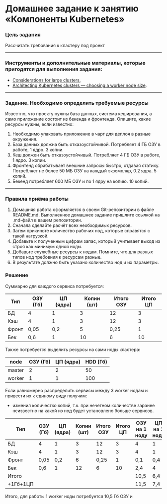 # Домашнее задание к занятию «Компоненты Kubernetes»

### Цель задания

Рассчитать требования к кластеру под проект

------

### Инструменты и дополнительные материалы, которые пригодятся для выполнения задания:

- [Considerations for large clusters](https://kubernetes.io/docs/setup/best-practices/cluster-large/),
- [Architecting Kubernetes clusters — choosing a worker node size](https://learnk8s.io/kubernetes-node-size).

------

### Задание. Необходимо определить требуемые ресурсы
Известно, что проекту нужны база данных, система кеширования, а само приложение состоит из бекенда и фронтенда. Опишите, какие ресурсы нужны, если известно:

1. Необходимо упаковать приложение в чарт для деплоя в разные окружения. 
2. База данных должна быть отказоустойчивой. Потребляет 4 ГБ ОЗУ в работе, 1 ядро. 3 копии. 
3. Кеш должен быть отказоустойчивый. Потребляет 4 ГБ ОЗУ в работе, 1 ядро. 3 копии. 
4. Фронтенд обрабатывает внешние запросы быстро, отдавая статику. Потребляет не более 50 МБ ОЗУ на каждый экземпляр, 0.2 ядра. 5 копий. 
5. Бекенд потребляет 600 МБ ОЗУ и по 1 ядру на копию. 10 копий.


----

### Правила приёма работы

1. Домашняя работа оформляется в своем Git-репозитории в файле README.md. Выполненное домашнее задание пришлите ссылкой на .md-файл в вашем репозитории.
2. Сначала сделайте расчёт всех необходимых ресурсов.
3. Затем прикиньте количество рабочих нод, которые справятся с такой нагрузкой.
4. Добавьте к полученным цифрам запас, который учитывает выход из строя как минимум одной ноды. 
5. Добавьте служебные ресурсы к нодам. Помните, что для разных типов нод требовния к ресурсам разные. 
6. В результате должно быть указано количество нод и их параметры.

### Решение

Суммарно для каждого сервиса потребуется:

|Тип|ОЗУ (Гб)|ЦП (ядра)|Копии (шт)|Итого ОЗУ|Итого ЦП|
|---|--------|---------|----------|---------|--------|
|БД|4|1|3|12|3|
|Кэш|4|1|3|12|3|
|Фронт|0,05|0,2|5|0,25|1|
|Бек|0,6|1|10|6|10|

Также потребуется выделить ресурсы на сами ноды кластера:

|node|ОЗУ (Гб)|ЦП (ядра)|HDD (Гб)|
|----|--------|---------|--------|
|master|2|2|50|
|worker|1|1|100|

Если равномерно распределить сервисы между 3 worker нодам и привести их к единому виду получим:
- изменил количестко копий, т.к. при нечетном количестве заранее неизвестно на какой из нод будет установлено больше сервисов.

|Тип|ОЗУ (Гб)|ЦП (ядра)|Копии (шт)|Итого ОЗУ|Итого ЦП|ОЗУ на 1 ноду|ЦП на 1 ноду| 
|---|--------|---------|----------|---------|--------|-------------|------------|
|БД|4|1|3|12|3|4|1|
|Кэш|4|1|3|12|3|4|1|
|Фронт|0,05|0,2|6|0,25|1|0,1|0,4|
|Бек|0,6|1|12|6|10|2,4|4|
|Итого||||||10,5|6,4|
|+1Гб+1ЦП||||||11,5|7,4|

Итого, для работы 1 worker ноды потребуется 10,5 Гб ОЗУ и 
